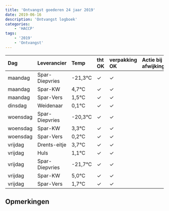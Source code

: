 ```yaml
---
title: 'Ontvangst goederen 24 jaar 2019'
date: 2019-06-16
description: 'Ontvangst logboek'
categories:
    - 'HACCP'
tags:
    - '2019'
    - 'Ontvangst'
---
```

| Dag | Leverancier | Temp | tht OK | verpakking OK | Actie bij afwijking | Controle door |
|:---|:---|:---|:---|:---|:---|:---|
| maandag | Spar-Diepvries | -21,3°C | &check; | &check; | | DPater |
| maandag | Spar-KW | 4,7°C | &check; | &check; | | DPater |
| maandag | Spar-Vers | 1,5°C | &check; | &check; | | DPater |
| dinsdag | Weidenaar | 0,1°C | &check; | &check; | | DPater |
| woensdag | Spar-Diepvries | -20,3°C | &check; | &check; | | WPater |
| woensdag | Spar-KW | 3,3°C | &check; | &check; | | WPater |
| woensdag | Spar-Vers | 0,2°C | &check; | &check; | | WPater |
| vrijdag | Drents-eitje | 3,7°C | &check; | &check; | | WPater |
| vrijdag | Huls | 1,1°C | &check; | &check; | | WPater |
| vrijdag | Spar-Diepvries | -21,7°C | &check; | &check; | | WPater |
| vrijdag | Spar-KW | 5,0°C | &check; | &check; | | WPater |
| vrijdag | Spar-Vers | 1,7°C | &check; | &check; | | WPater |

## Opmerkingen


